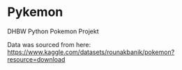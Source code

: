 # Pykemon
DHBW Python Pokemon Projekt 

Data was sourced from here: https://www.kaggle.com/datasets/rounakbanik/pokemon?resource=download